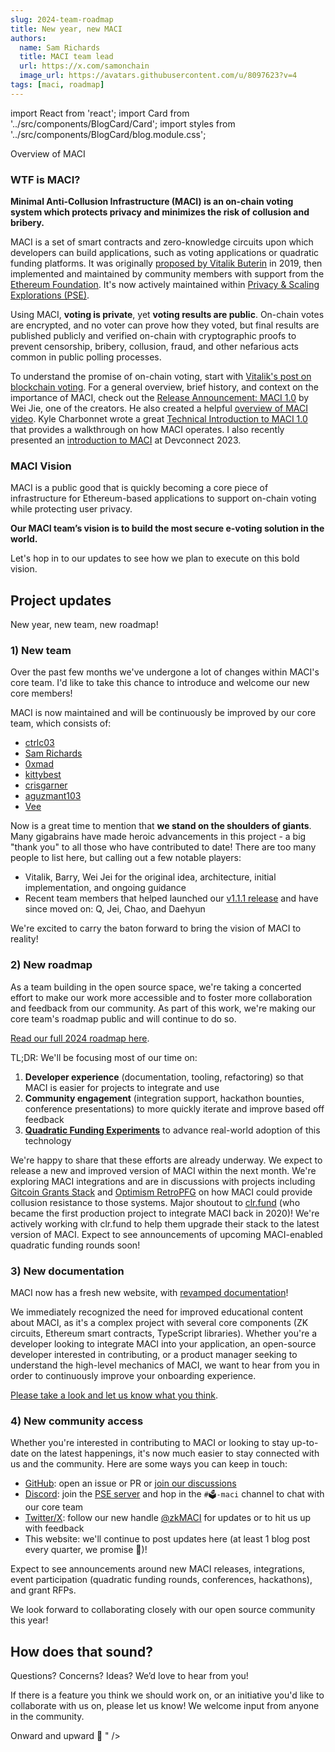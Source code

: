 ```yaml
---
slug: 2024-team-roadmap
title: New year, new MACI
authors:
  name: Sam Richards
  title: MACI team lead
  url: https://x.com/samonchain
  image_url: https://avatars.githubusercontent.com/u/8097623?v=4
tags: [maci, roadmap]
---
```


import React from 'react';
import Card from '../src/components/BlogCard/Card';
import styles from '../src/components/BlogCard/blog.module.css';

<div className={styles.cardsGrid}>
<Card
  excerpt="Happy 2024 and welcome to the new MACI documentation website and blog! Moving forward, we’ll post our latest project news and development updates here.We have a few exciting announcements to share, but first, a quick review"
  url="https://maci.pse.dev/blog/2024-team-roadmap"
  content="

Greetings anons,

Happy 2024 and welcome to the new MACI documentation website and blog! Moving forward, we’ll post our latest project news and development updates here.

We have a few exciting announcements to share, but first, a quick review:

## Overview of MACI

### WTF is MACI?

**Minimal Anti-Collusion Infrastructure (MACI) is an on-chain voting system which protects privacy and minimizes the risk of collusion and bribery.**

MACI is a set of smart contracts and zero-knowledge circuits upon which developers can build applications, such as voting applications or quadratic funding platforms. It was originally [proposed by Vitalik Buterin](https://ethresear.ch/t/minimal-anti-collusion-infrastructure/5413) in 2019, then implemented and maintained by community members with support from the [Ethereum Foundation](https://ethereum.foundation/). It's now actively maintained within [Privacy & Scaling Explorations (PSE)](https://pse.dev/).

Using MACI, **voting is private**, yet **voting results are public**. On-chain votes are encrypted, and no voter can prove how they voted, but final results are published publicly and verified on-chain with cryptographic proofs to prevent censorship, bribery, collusion, fraud, and other nefarious acts common in public polling processes.

To understand the promise of on-chain voting, start with [Vitalik's post on blockchain voting](https://vitalik.eth.limo/general/2021/05/25/voting2.html). For a general overview, brief history, and context on the importance of MACI, check out the [Release Announcement: MACI 1.0](/blog/maci-1-0-release) by Wei Jie, one of the creators. He also created a helpful [overview of MACI video](https://www.youtube.com/watch?v=sKuNj_IQVYI). Kyle Charbonnet wrote a great [Technical Introduction to MACI 1.0](/blog/maci-1-0-technical-introduction) that provides a walkthrough on how MACI operates. I also recently presented an [introduction to MACI](https://app.streameth.org/zuzalu/zuconnect_hackathon/session/maci_workshop) at Devconnect 2023.

### MACI Vision

MACI is a public good that is quickly becoming a core piece of infrastructure for Ethereum-based applications to support on-chain voting while protecting user privacy.

**Our MACI team’s vision is to build the most secure e-voting solution in the world.**

Let's hop in to our updates to see how we plan to execute on this bold vision.

## Project updates

New year, new team, new roadmap!

### 1) New team

Over the past few months we've undergone a lot of changes within MACI's core team. I'd like to take this chance to introduce and welcome our new core members!

MACI is now maintained and will be continuously be improved by our core team, which consists of:

- [ctrlc03](https://github.com/ctrlc03)
- [Sam Richards](https://github.com/samajammin)
- [0xmad](https://github.com/0xmad)
- [kittybest](https://github.com/kittybest)
- [crisgarner](https://github.com/crisgarner)
- [aguzmant103](https://github.com/aguzmant103)
- [Vee](https://github.com/Vee-18)

Now is a great time to mention that **we stand on the shoulders of giants**. Many gigabrains have made heroic advancements in this project - a big &quot;thank you&quot; to all those who have contributed to date! There are too many people to list here, but calling out a few notable players:

- Vitalik, Barry, Wei Jei for the original idea, architecture, initial implementation, and ongoing guidance
- Recent team members that helped launched our [v1.1.1 release](/blog/maci-v1-1-1-release) and have since moved on: Q, Jei, Chao, and Daehyun

We're excited to carry the baton forward to bring the vision of MACI to reality!

### 2) New roadmap

As a team building in the open source space, we're taking a concerted effort to make our work more accessible and to foster more collaboration and feedback from our community. As part of this work, we're making our core team's roadmap public and will continue to do so.

[Read our full 2024 roadmap here](/roadmap).

TL;DR: We'll be focusing most of our time on:

1. **Developer experience** (documentation, tooling, refactoring) so that MACI is easier for projects to integrate and use
2. **Community engagement** (integration support, hackathon bounties, conference presentations) to more quickly iterate and improve based off feedback
3. [**Quadratic Funding Experiments**](https://qf.pse.dev/) to advance real-world adoption of this technology

We're happy to share that these efforts are already underway. We expect to release a new and improved version of MACI within the next month. We're exploring MACI integrations and are in discussions with projects including [Gitcoin Grants Stack](https://www.gitcoin.co/grants-stack) and [Optimism RetroPFG](https://community.optimism.io/docs/governance/retropgf-3/#) on how MACI could provide collusion resistance to those systems. Major shoutout to [clr.fund](https://clr.fund/#/) (who became the first production project to integrate MACI back in 2020)! We're actively working with clr.fund to help them upgrade their stack to the latest version of MACI. Expect to see announcements of upcoming MACI-enabled quadratic funding rounds soon!

### 3) New documentation

MACI now has a fresh new website, with [revamped documentation](/docs/introduction)!

We immediately recognized the need for improved educational content about MACI, as it's a complex project with several core components (ZK circuits, Ethereum smart contracts, TypeScript libraries). Whether you're a developer looking to integrate MACI into your application, an open-source developer interested in contributing, or a product manager seeking to understand the high-level mechanics of MACI, we want to hear from you in order to continuously improve your onboarding experience.

[Please take a look and let us know what you think](/docs/introduction).

### 4) New community access

Whether you're interested in contributing to MACI or looking to stay up-to-date on the latest happenings, it's now much easier to stay connected with us and the community. Here are some ways you can keep in touch:

- [GitHub](https://github.com/privacy-scaling-explorations/maci): open an issue or PR or [join our discussions](https://github.com/privacy-scaling-explorations/maci/discussions)
- [Discord](https://discord.com/invite/sF5CT5rzrR): join the [PSE server](https://discord.com/invite/sF5CT5rzrR) and hop in the `#🗳️-maci` channel to chat with our core team
- [Twitter/X](https://twitter.com/zkmaci): follow our new handle [@zkMACI](https://twitter.com/zkmaci) for updates or to hit us up with feedback
- This website: we'll continue to post updates here (at least 1 blog post every quarter, we promise 🤞)!

Expect to see announcements around new MACI releases, integrations, event participation (quadratic funding rounds, conferences, hackathons), and grant RFPs.

We look forward to collaborating closely with our open source community this year!

## How does that sound?

Questions? Concerns? Ideas? We’d love to hear from you!

If there is a feature you think we should work on, or an initiative you'd like to collaborate with us on, please let us know! We welcome input from anyone in the community.

Onward and upward 🚀
"
/>

</div>
